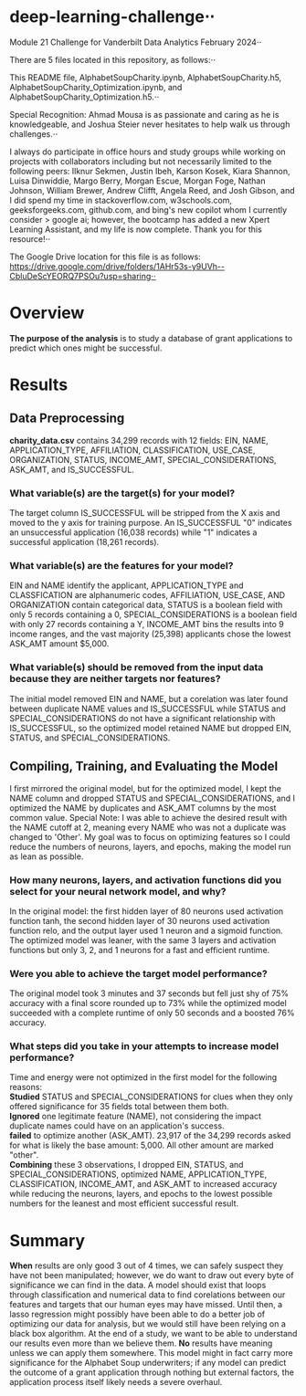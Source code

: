 # deep-learning-challenge⋅⋅

Module 21 Challenge for Vanderbilt Data Analytics February 2024⋅⋅

There are 5 files located in this repository, as follows:⋅⋅

This README file, AlphabetSoupCharity.ipynb, AlphabetSoupCharity.h5, AlphabetSoupCharity_Optimization.ipynb, and AlphabetSoupCharity_Optimization.h5.⋅⋅

Special Recognition: Ahmad Mousa is as passionate and caring as he is knowledgeable, and Joshua Steier never hesitates to help walk us through challenges.⋅⋅ 

I always do participate in office hours and study groups while working on projects with collaborators including but not necessarily limited to the following peers: Ilknur Sekmen, Justin Ibeh, Karson Kosek, Kiara Shannon, Luisa Dinwiddie, Margo Berry, Morgan Escue, Morgan Foge, Nathan Johnson, William Brewer, Andrew Clifft, Angela Reed, and Josh Gibson, and I did spend my time in stackoverflow.com, w3schools.com, geeksforgeeks.com, github.com, and bing's new copilot whom I currently consider > google ai; however, the bootcamp has added a new Xpert Learning Assistant, and my life is now complete. Thank you for this resource!⋅⋅

The Google Drive location for this file is as follows: https://drive.google.com/drive/folders/1AHr53s-y9UVh--CbluDeScYEORQ7PSOu?usp=sharing⋅⋅

# Overview 
  **The purpose of the analysis** is to study a database of grant applications to predict which ones might be successful.
# Results
  ## Data Preprocessing 
   **charity_data.csv** contains 34,299 records with 12 fields: EIN, NAME, APPLICATION_TYPE, AFFILIATION, CLASSIFICATION, USE_CASE, ORGANIZATION, STATUS, INCOME_AMT, SPECIAL_CONSIDERATIONS, ASK_AMT, and IS_SUCCESSFUL. 
   ### What variable(s) are the target(s) for your model? 
   The target column IS_SUCCESSFUL will be stripped from the X axis and moved to the y axis for training purpose. An IS_SUCCESSFUL "0" indicates an unsuccessful application (16,038 records) while "1" indicates a successful application (18,261 records).
   ### What variable(s) are the features for your model?
   EIN and NAME identify the applicant, APPLICATION_TYPE and CLASSFICATION are alphanumeric codes, AFFILIATION, USE_CASE, AND ORGANIZATION contain categorical data, STATUS is a boolean field with only 5 records containing a 0, SPECIAL_CONSIDERATIONS is a boolean field with only 27 records containing a Y, INCOME_AMT bins the results into 9 income ranges, and the vast majority (25,398) applicants chose the lowest ASK_AMT amount $5,000. 
   ### What variable(s) should be removed from the input data because they are neither targets nor features?
   The initial model removed EIN and NAME, but a corelation was later found between duplicate NAME values and IS_SUCCESSFUL while STATUS and SPECIAL_CONSIDERATIONS do not have a significant relationship with IS_SUCCESSFUL, so the optimized model retained NAME but dropped EIN, STATUS, and SPECIAL_CONSIDERATIONS.
 ## Compiling, Training, and Evaluating the Model
 I first mirrored the original model, but for the optimized model, I kept the NAME column and dropped STATUS and SPECIAL_CONSIDERATIONS, and I optimized the NAME by duplicates and ASK_AMT columns by the most common value. Special Note: I was able to achieve the desired result with the NAME cutoff at 2, meaning every NAME who was not a duplicate was changed to 'Other'. My goal was to focus on optimizing features so I could reduce the numbers of neurons, layers, and epochs, making the model run as lean as possible.
   ### How many neurons, layers, and activation functions did you select for your neural network model, and why?
   In the original model: the first hidden layer of 80 neurons used activation function tanh, the second hidden layer of 30 neurons used activation function relo, and the output layer used 1 neuron and a sigmoid function.  The optimized model was leaner, with the same 3 layers and activation functions but only 3, 2, and 1 neurons for a fast and efficient runtime.
   ### Were you able to achieve the target model performance?
   The original model took 3 minutes and 37 seconds but fell just shy of 75% accuracy with a final score rounded up to 73% while the optimized model succeeded with a complete runtime of only 50 seconds and a boosted 76% accuracy.
   ### What steps did you take in your attempts to increase model performance?
   Time and energy were not optimized in the first model for the following reasons:  
    **Studied** STATUS and SPECIAL_CONSIDERATIONS for clues when they only offered significance for 35 fields total between them both.  
    **Ignored** one legitimate feature (NAME), not considering the impact duplicate names could have on an application's success.  
    **failed** to optimize another (ASK_AMT). 23,917 of the 34,299 records asked for what is likely the base amount: 5,000. All other amount are marked "other".  
    **Combining** these 3 observations, I dropped EIN, STATUS, and SPECIAL_CONSIDERATIONS, optimized NAME, APPLICATION_TYPE, CLASSIFICATION, INCOME_AMT, and ASK_AMT to increased accuracy while reducing the neurons, layers, and epochs to the lowest possible numbers for the leanest and most efficient successful result.
# Summary
  **When** results are only good 3 out of 4 times, we can safely suspect they have not been manipulated; however, we do want to draw out every byte of significance we can find in the data. A model should exist that loops through classification and numerical data to find corelations between our features and targets that our human eyes may have missed. Until then, a lasso regression might possibly have been able to do a better job of optimizing our data for analysis, but we would still have been relying on a black box algorithm. At the end of a study, we want to be able to understand our results even more than we believe them.
  **No** results have meaning unless we can apply them somewhere. This model might in fact carry more significance for the Alphabet Soup underwriters; if any model can predict the outcome of a grant application through nothing but external factors, the application process itself likely needs a severe overhaul.

